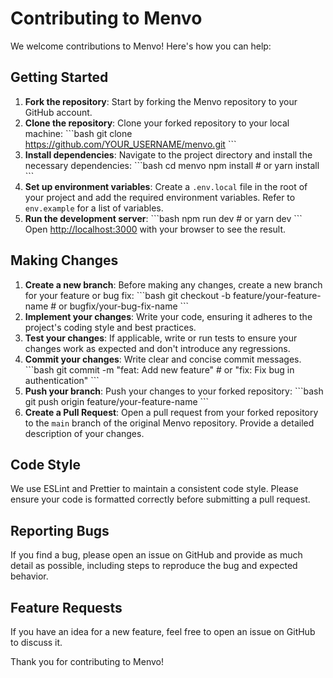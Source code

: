 # Contributing to Menvo

We welcome contributions to Menvo! Here's how you can help:

## Getting Started

1.  **Fork the repository**: Start by forking the Menvo repository to your GitHub account.
2.  **Clone the repository**: Clone your forked repository to your local machine:
    \`\`\`bash
    git clone https://github.com/YOUR_USERNAME/menvo.git
    \`\`\`
3.  **Install dependencies**: Navigate to the project directory and install the necessary dependencies:
    \`\`\`bash
    cd menvo
    npm install # or yarn install
    \`\`\`
4.  **Set up environment variables**: Create a `.env.local` file in the root of your project and add the required environment variables. Refer to `env.example` for a list of variables.
5.  **Run the development server**:
    \`\`\`bash
    npm run dev # or yarn dev
    \`\`\`
    Open [http://localhost:3000](http://localhost:3000) with your browser to see the result.

## Making Changes

1.  **Create a new branch**: Before making any changes, create a new branch for your feature or bug fix:
    \`\`\`bash
    git checkout -b feature/your-feature-name # or bugfix/your-bug-fix-name
    \`\`\`
2.  **Implement your changes**: Write your code, ensuring it adheres to the project's coding style and best practices.
3.  **Test your changes**: If applicable, write or run tests to ensure your changes work as expected and don't introduce any regressions.
4.  **Commit your changes**: Write clear and concise commit messages.
    \`\`\`bash
    git commit -m "feat: Add new feature" # or "fix: Fix bug in authentication"
    \`\`\`
5.  **Push your branch**: Push your changes to your forked repository:
    \`\`\`bash
    git push origin feature/your-feature-name
    \`\`\`
6.  **Create a Pull Request**: Open a pull request from your forked repository to the `main` branch of the original Menvo repository. Provide a detailed description of your changes.

## Code Style

We use ESLint and Prettier to maintain a consistent code style. Please ensure your code is formatted correctly before submitting a pull request.

## Reporting Bugs

If you find a bug, please open an issue on GitHub and provide as much detail as possible, including steps to reproduce the bug and expected behavior.

## Feature Requests

If you have an idea for a new feature, feel free to open an issue on GitHub to discuss it.

Thank you for contributing to Menvo!
